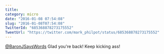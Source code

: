 ```yaml
---
title: 
category: micro
date: "2016-01-08 07:54:08"
slug: "2016-01-08T07:54:08"
TwitterId: "685368878273175552"
TweetUrl: "https://twitter.com/mark_philpot/status/685368878273175552"
---
```


[@BaronJSaysWords](https://twitter.com/BaronJSaysWords) Glad you're back! Keep
kicking ass!
